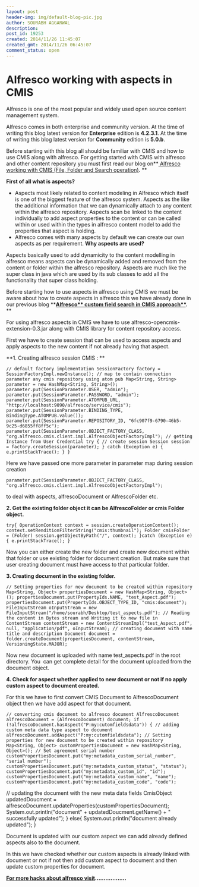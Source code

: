 ```yaml
---
layout: post
header-img: img/default-blog-pic.jpg
author: SOURABH AGGARWAL
description: 
post_id: 19253
created: 2014/11/26 11:45:07
created_gmt: 2014/11/26 06:45:07
comment_status: open
---
```


# Alfresco working with aspects in CMIS

Alfresco is one of the most popular and widely used open source content management system.

Alfresco comes in both enterprise and community version. At the time of writing this blog latest version for **Enterprise** edition is **4.2.3.1**. At the time of writing this blog latest version for **Community** edition is **5.0.b**.

Before starting with this blog all should be familiar with CMIS and how to use CMIS along with alfresco. For getting started with CMIS with alfresco and other content repository you must first read our blog on**[ Alfresco working with CMIS (File, Folder and Search operation)][1]. **

**First of all what is aspects?**

  * Aspects most likely related to content modeling in Alfresco which itself is one of the biggest feature of the alfresco system. Aspects as the like the additional information that we can dynamically attach to any content within the alfresco repository. Aspects scan be linked to the content individually to add aspect properties to the content or can be called within or used within the types in alfresco content model to add the properties that aspect is holding.
  * Alfresco comes with many aspects by default we can create our own aspects as per requirement.
**Why aspects are used?**

Aspects basically used to add dynamicity to the content modelling in alfresco means aspects can be dynamically added and removed from the content or folder within the alfresco repository. Aspects are much like the super class in java which are used by its sub classes to add all the functionality that super class holding. 

Before starting how to use aspects in alfresco using CMIS we must be aware about how to create aspects in alfresco this we have already done in our previous blog ****[Alfresco** custom field search in CMIS approach**][2].** **

For using alfresco aspects in CMIS we have to use alfresco-opencmis-extension-0.3.jar along with CMIS library for content repository access.

First we have to create session that can be used to access aspects and apply aspects to the new content if not already having that aspect.

**1\. Creating alfresco session CMIS : **

`// default factory implementation SessionFactory factory = SessionFactoryImpl.newInstance(); // map to contain connection parameter any cmis repository using atom pub Map<String, String> parameter = new HashMap<String, String>(); parameter.put(SessionParameter.USER, "admin"); parameter.put(SessionParameter.PASSWORD, "admin"); parameter.put(SessionParameter.ATOMPUB_URL, "http://localhost:9090/alfresco/service/cmis"); parameter.put(SessionParameter.BINDING_TYPE, BindingType.ATOMPUB.value()); parameter.put(SessionParameter.REPOSITORY_ID, "6fc907f9-6790-46b5-9c25-d6855ff8ff5c"); parameter.put(SessionParameter.OBJECT_FACTORY_CLASS, "org.alfresco.cmis.client.impl.AlfrescoObjectFactoryImpl"); // getting Instance from User Credential try { // create session Session session = factory.createSession(parameter); } catch (Exception e) { e.printStackTrace(); } } `

Here we have passed one more parameter in parameter map during session creation

`parameter.put(SessionParameter.OBJECT_FACTORY_CLASS, "org.alfresco.cmis.client.impl.AlfrescoObjectFactoryImpl");`

to deal with aspects, alfrescoDocument or AlfrescoFolder etc.

**2\. Get the existing folder object it can be AlfrescoFolder or cmis Folder object.**

`try{ OperationContext context = session.createOperationContext(); context.setRenditionFilterString("cmis:thumbnail"); Folder cmisFolder = (Folder) session.getObjectByPath("/", context); }catch (Exception e){ e.printStackTrace(); } `

Now you can either create the new folder and create new document within that folder or use existing folder for document creation. But make sure that user creating document must have access to that particular folder.

**3\. Creating document in the existing folder.**

`// Setting properties for new document to be created within repository Map<String, Object> propertiesDocument = new HashMap<String, Object>(); propertiesDocument.put(PropertyIds.NAME, "test_Aspect.pdf"); propertiesDocument.put(PropertyIds.OBJECT_TYPE_ID, "cmis:document"); FileInputStream oInputStream = new FileInputStream("/home/sourabh/Desktop/test_aspects.pdf"); // Reading the content in Bytes stream and Writing it to new file in ContentStream contentStream = new ContentStreamImpl("test_Aspect.pdf", null, "application/pdf", oInputStream); // creating document with name title and description Document document = folder.createDocument(propertiesDocument, contentStream, VersioningState.MAJOR); `

Now new document is uploaded with name test_aspects.pdf in the root directory. You  can get complete detail for the document uploaded from the document object.

**4\. Check for aspect whether applied to new document or not if no apply custom aspect to document created.**

For this we have to first convert CMIS Document to AlfrescoDocument object then we have add aspect for that document.

`// converting cmis document to alfresco document AlfrescoDocument alfrescoDocument = (AlfrescoDocument) document; if (!alfrescoDocument.hasAspect("P:my:cutomfieldsdata")) { // adding custom meta data type aspect to document alfrescoDocument.addAspect("P:my:cutomfieldsdata"); // Setting properties for new document to be created within repository Map<String, Object> customPropertiesDocument = new HashMap<String, Object>(); // Set agreement serial number customPropertiesDocument.put("my:metadata_custom_serial_number", "serial number"); customPropertiesDocument.put("my:metadata_custom_status", "status"); customPropertiesDocument.put("my:metadata_custom_id", "id"); customPropertiesDocument.put("my:metadata_custom_name", "name"); customPropertiesDocument.put("my:metadata_custom_code", "code");`

// updating the document with the new meta data fields CmisObject updatedDoucment = alfrescoDocument.updateProperties(customPropertiesDocument); System.out.println("document" + updatedDoucment.getName() + " successfully updated"); } else{ System.out.println("document already updated"); }

Document is updated with our custom aspect we can add already defined aspects also to the document.

In this we have checked whether our custom aspects is already linked with document or not if not then add custom aspect to document and then update custom properties for document.

**[For more hacks about alfresco visit][3]..................**

   [1]: http://xebee.xebia.in/?p=19243&preview=true
   [2]: http://xebee.xebia.in/index.php/2014/11/20/alfresco-custom-field-search-in-cmis-approach/
   [3]: http://xebee.xebia.in/index.php/tag/alfresco/